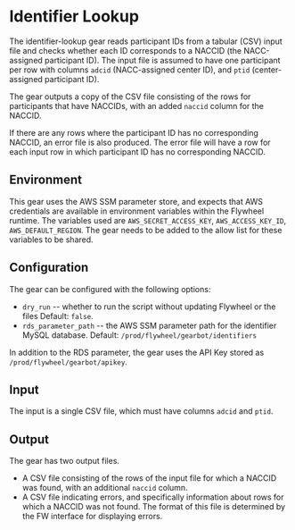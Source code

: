 # Identifier Lookup

The identifier-lookup gear reads participant IDs from a tabular (CSV) input file and checks whether each ID corresponds to a NACCID (the NACC-assigned participant ID).
The input file is assumed to have one participant per row with columns `adcid` (NACC-assigned center ID), and `ptid` (center-assigned participant ID).

The gear outputs a copy of the CSV file consisting of the rows for participants that have NACCIDs, with an added `naccid` column for the NACCID.

If there are any rows where the participant ID has no corresponding NACCID, an error file is also produced.
The error file will have a row for each input row in which participant ID has no corresponding NACCID.

## Environment

This gear uses the AWS SSM parameter store, and expects that AWS credentials are available in environment variables within the Flywheel runtime.
The variables used are `AWS_SECRET_ACCESS_KEY`, `AWS_ACCESS_KEY_ID`, `AWS_DEFAULT_REGION`.
The gear needs to be added to the allow list for these variables to be shared.

## Configuration

The gear can be configured with the following options:

- `dry_run` -- whether to run the script without updating Flywheel or the files
  Default: `false`.
- `rds_parameter_path` -- the AWS SSM parameter path for the identifier MySQL database. 
  Default: `/prod/flywheel/gearbot/identifiers`

In addition to the RDS parameter, the gear uses the API Key stored as `/prod/flywheel/gearbot/apikey`.

## Input

The input is a single CSV file, which must have columns `adcid` and `ptid`.

## Output

The gear has two output files.

- A CSV file consisting of the rows of the input file for which a NACCID was found, with an additional `naccid` column.
- A CSV file indicating errors, and specifically information about rows for which a NACCID was not found.
  The format of this file is determined by the FW interface for displaying errors.




